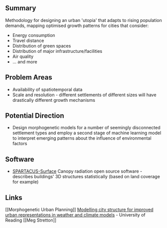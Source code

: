 ## Summary
Methodology for designing an urban 'utopia' that adapts to rising population demands, mapping optimised growth patterns for cities that consider:

- Energy consumption
- Travel distance
- Distribution of green spaces
- Distribution of major infrastructure/facilities
- Air quality
- ... and more

## Problem Areas

- Availability of spatiotemporal data
- Scale and resolution - different settlements of different sizes will have drastically different growth mechanisms

## Potential Direction

- Design morphogenetic models for a number of seemingly disconnected settlement types and employ a second stage of machine learning model to interpret emerging patterns about the influence of environmental factors

## Software

- [SPARTACUS-Surface](https://github.com/ecmwf/spartacus-surface/blob/master/README.md) Canopy radiation open source software - describes buildings' 3D structures statistically (based on land coverage for example)
## Links

[[Morphogenetic Urban Planning]]
[Modelling city structure for improved urban representations in weather and climate models](https://research.reading.ac.uk/research-blog/2023/11/13/modelling-city-structure-for-improved-urban-representations-in-weather-and-climate-models/) - University of Reading [[Meg Stretton]]

